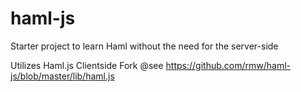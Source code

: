 # haml-js
Starter project to learn Haml without the need for the server-side

Utilizes Haml.js Clientside Fork @see https://github.com/rmw/haml-js/blob/master/lib/haml.js
